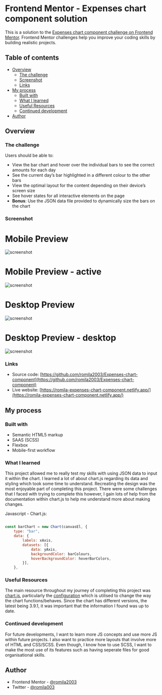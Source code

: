 # Frontend Mentor - Expenses chart component solution

This is a solution to the [Expenses chart component challenge on Frontend Mentor](https://www.frontendmentor.io/challenges/expenses-chart-component-e7yJBUdjwt). Frontend Mentor challenges help you improve your coding skills by building realistic projects. 

## Table of contents

- [Overview](#overview)
  - [The challenge](#the-challenge)
  - [Screenshot](#screenshot)
  - [Links](#links)
- [My process](#my-process)
  - [Built with](#built-with)
  - [What I learned](#what-i-learned)
  - [Useful Resources](#useful-resources)
  - [Continued development](#continued-development)
- [Author](#author)


## Overview

### The challenge

Users should be able to:

- View the bar chart and hover over the individual bars to see the correct amounts for each day
- See the current day’s bar highlighted in a different colour to the other bars
- View the optimal layout for the content depending on their device’s screen size
- See hover states for all interactive elements on the page
- **Bonus**: Use the JSON data file provided to dynamically size the bars on the chart

### Screenshot

# Mobile Preview

![screenshot](https://github.com/romila2003/Expenses-chart-component/blob/main/mobile%20preview.PNG)

# Mobile Preview - active

![screenshot](https://github.com/romila2003/Expenses-chart-component/blob/main/mobile%20preview%20-%20active.PNG)

# Desktop Preview 

![screenshot](https://github.com/romila2003/Expenses-chart-component/blob/main/desktop%20preview.PNG)

# Desktop Preview - desktop

![screenshot](https://github.com/romila2003/Expenses-chart-component/blob/main/desktop%20preview%20-%20active.PNG)

### Links

 - Source code: [https://github.com/romila2003/Expenses-chart-component](https://github.com/romila2003/Expenses-chart-component)
 - Live website: [https://romila-expenses-chart-component.netlify.app/](https://romila-expenses-chart-component.netlify.app/)

## My process

### Built with

- Semantic HTML5 markup
- SAAS (SCSS)
- Flexbox
- Mobile-first workflow

### What I learned

This project allowed me to really test my skills with using JSON data to input it within the chart. I learned a lot of about chart.js regarding its data and styling which took some time to understand. Recreating the design was the most enjoyable part of completing this project. There were some challenges that I faced with trying to complete this however, I gain lots of help from the documentation within chart.js to help me understand more about making changes. 

Javascript - Chart.js: 

```js

const barChart = new Chart(canvasEl, {
    type: "bar",
    data: {
        labels: xAxis,
        datasets: [{
            data: yAxis,   
            backgroundColor: barColours,
            hoverBackgroundColor: hoverBarColors,
        }],
    },

```

### Useful Resources

The main resource throughout my journey of completing this project was [chart.js](https://www.chartjs.org/docs/latest/), particularly the [configuration](https://www.chartjs.org/docs/latest/configuration/) which is utilised to change the way the chart functions/behaves. Since the chart has different versions, the latest being 3.9.1, it was important that the information I found was up to date.

### Continued development

For future developments, I want to learn more JS concepts and use more JS within future projects. I also want to practice more layouts that involve more of HTML and CSS/SCSS. Even though, I know how to use SCSS, I want to make the most use of its features such as having seperate files for good organisational skills.


## Author

- Frontend Mentor - [@romila2003](https://www.frontendmentor.io/profile/romila2003)
- Twitter - [@romila003](https://www.twitter.com/romila003)
